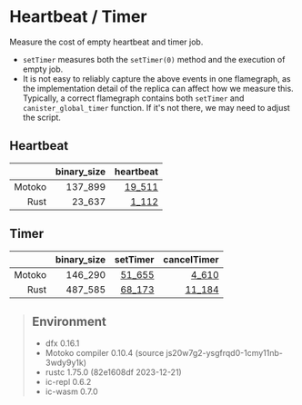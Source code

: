 # Heartbeat / Timer

Measure the cost of empty heartbeat and timer job.

* `setTimer` measures both the `setTimer(0)` method and the execution of empty job.
* It is not easy to reliably capture the above events in one flamegraph, as the implementation detail
of the replica can affect how we measure this. Typically, a correct flamegraph contains both `setTimer` and `canister_global_timer` function. If it's not there, we may need to adjust the script.


## Heartbeat

| |binary_size|heartbeat|
|--:|--:|--:|
|Motoko|137_899|[19_511](Motoko_heartbeat.svg)|
|Rust|23_637|[1_112](Rust_heartbeat.svg)|

## Timer

| |binary_size|setTimer|cancelTimer|
|--:|--:|--:|--:|
|Motoko|146_290|[51_655](Motoko_setTimer.svg)|[4_610](Motoko_cancelTimer.svg)|
|Rust|487_585|[68_173](Rust_setTimer.svg)|[11_184](Rust_cancelTimer.svg)|

> ## Environment
> * dfx 0.16.1
> * Motoko compiler 0.10.4 (source js20w7g2-ysgfrqd0-1cmy11nb-3wdy9y1k)
> * rustc 1.75.0 (82e1608df 2023-12-21)
> * ic-repl 0.6.2
> * ic-wasm 0.7.0
